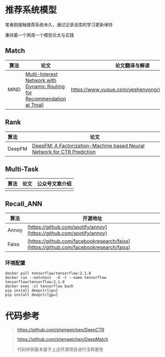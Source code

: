 # 推荐系统模型

笔者刚接触推荐系统未久，通过记录该库的学习更新保持

秉持着一个两周一个模型论文与实践


## Match

| 算法        | 论文    | 论文翻译与解读 |
| --------    | -----  | -----  |
| MIND            | [Multi-Interest Network with Dynamic Routing for Recommendation at Tmall](https://arxiv.org/abs/1904.08030v1) | https://www.yuque.com/yeshenyong/setmh9/zbte8u |


## Rank

| 算法        | 论文    |
| :-------    | -----  |
| DeepFM | [DeepFM: A Factorization-Machine based Neural Network for CTR Prediction](https://arxiv.org/abs/1703.04247) |



## Multi-Task

| 算法        | 论文    |  公众号文章介绍  |
| --------    | -----  | ----            |
|  |  |  |


## Recall_ANN

| 算法        | 开源地址    |
| --------    | -----  |
| Annoy        | [https://github.com/spotify/annoy](https://github.com/spotify/annoy) |
|Faiss|[https://github.com/facebookresearch/faiss](https://github.com/facebookresearch/faiss)|



### 环境配置

```shell
docker pull tensorflow/tensorflow:2.1.0
docker run --net=host  -d -t --name tensorflow  tensorflow/tensorflow:2.1.0
docker exec -it tensorflow bash
pip install deepctr[cpu]
pip install deepctr[gpu]
```







# 代码参考

> https://github.com/shenweichen/DeepCTR

> https://github.com/shenweichen/DeepMatch

> 代码样例基本基于上述开源项目进行注释更改



